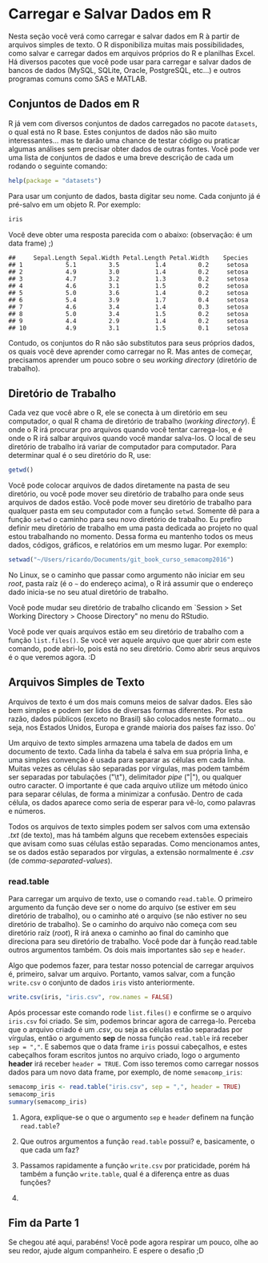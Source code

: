 # Carregar e Salvar Dados em R

Nesta seção você verá como carregar e salvar dados em R à partir de arquivos simples de texto. O R disponibiliza muitas mais possibilidades, como salvar e carregar dados em arquivos próprios do R e planilhas Excel. Há diversos pacotes que você pode usar para carregar e salvar dados de bancos de dados (MySQL, SQLite, Oracle, PostgreSQL, etc...) e outros programas comuns como SAS e MATLAB.

## Conjuntos de Dados em R

R já vem com diversos conjuntos de dados carregados no pacote `datasets`, o qual está no R base. Estes conjuntos de dados não são muito interessantes... mas te darão uma chance de testar código ou praticar algumas análises sem precisar obter dados de outras fontes. Você pode ver uma lista de conjuntos de dados e uma breve descrição de cada um rodando o seguinte comando:

  ```r
  help(package = "datasets")
  ```
Para usar um conjunto de dados, basta digitar seu nome. Cada conjunto já é pré-salvo em um objeto R. Por exemplo:

  ```r
  iris
  ```
Você deve obter uma resposta parecida com o abaixo: (observação: é um data frame) ;)
  ```
  ##     Sepal.Length Sepal.Width Petal.Length Petal.Width    Species
  ## 1            5.1         3.5          1.4         0.2     setosa
  ## 2            4.9         3.0          1.4         0.2     setosa
  ## 3            4.7         3.2          1.3         0.2     setosa
  ## 4            4.6         3.1          1.5         0.2     setosa
  ## 5            5.0         3.6          1.4         0.2     setosa
  ## 6            5.4         3.9          1.7         0.4     setosa
  ## 7            4.6         3.4          1.4         0.3     setosa
  ## 8            5.0         3.4          1.5         0.2     setosa
  ## 9            4.4         2.9          1.4         0.2     setosa
  ## 10           4.9         3.1          1.5         0.1     setosa
  ```
Contudo, os conjuntos do R não são substitutos para seus próprios dados, os quais você deve aprender como carregar no R. Mas antes de começar, precisamos aprender um pouco sobre o seu *working directory* (diretório de trabalho).

## Diretório de Trabalho

Cada vez que você abre o R, ele se conecta à um diretório em seu computador, o qual R chama de diretório de trabalho (*working directory*). É onde o R irá procurar pro arquivos quando você tentar carrega-los, e é onde o R irá salbar arquivos quando você mandar salva-los. O local de seu diretório de trabalho irá variar de computador para computador. Para determinar qual é o seu diretório do R, use:

  ```r
  getwd()
  ```

Você pode colocar arquivos de dados diretamente na pasta de seu diretório, ou você pode mover seu diretório de trabalho para onde seus arquivos de dados estão. Você pode mover seu diretório de trabalho para qualquer pasta em seu computador com a função `setwd`. Somente dê para a função `setwd` o caminho para seu novo diretório de trabalho. Eu prefiro definir meu diretório de trabalho em uma pasta dedicada ao projeto no qual estou trabalhando no momento. Dessa forma eu mantenho todos os meus dados, códigos, gráficos, e relatórios em um mesmo lugar. Por exemplo:

  ```r
  setwad("~/Users/ricardo/Documents/git_book_curso_semacomp2016")
  ```
No Linux, se o caminho que passar como argumento não iniciar em seu *root*, pasta raíz (é o `~` do endereço acima), o R irá assumir que o endereço dado inicia-se no seu atual diretório de trabalho.

Você pode mudar seu diretório de trabalho clicando em `Session > Set Working Directory > Choose Directory" no menu do RStudio.

Você pode ver quais arquivos estão em seu diretório de trabalho com a função `list.files()`. Se você ver aquele arquivo que quer abrir com este comando, pode abri-lo, pois está no seu diretório. Como abrir seus arquivos é o que veremos agora. :D

## Arquivos Simples de Texto

Arquivos de texto é um dos mais comuns meios de salvar dados. Eles são bem simples e podem ser lidos de diversas formas diferentes. Por esta razão, dados públicos (exceto no Brasil) são colocados neste formato... ou seja, nos Estados Unidos, Europa e grande maioria dos países faz isso. 0o'

Um arquivo de texto simples armazena uma tabela de dados em um documento de texto. Cada linha da tabela é salva em sua própria linha, e uma simples convenção é usada para separar as células em cada linha. Muitas vezes as células são separadas por vírgulas, mas podem também ser separadas por tabulações ("\t"), delimitador *pipe* ("|"), ou qualquer outro caracter. O importante é que cada arquivo utilize um método único para separar células, de forma a minimizar a confusão. Dentro de cada célula, os dados aparece como seria de esperar para vê-lo, como palavras e números.

Todos os arquivos de texto simples podem ser salvos com uma extensão *.txt* (de texto), mas há também alguns que recebem extensões especiais que avisam como suas células estão separadas. Como mencionamos antes, se os dados estão separados por vírgulas, a extensão normalmente é *.csv* (de *comma-separated-values*).

### read.table

Para carregar um arquivo de texto, use o comando `read.table`. O primeiro argumento da função deve ser o nome do arquivo (se estiver em seu diretório de trabalho), ou o caminho até o arquivo (se não estiver no seu diretório de trabalho). Se o caminho do arquivo não começa com seu diretório raíz (*root*), R irá anexa o caminho ao final do caminho que direciona para seu diretório de trabalho. Você pode dar à função read.table outros argumentos também. Os dois mais importantes são `sep` e `header`.

Algo que podemos fazer, para testar nosso potencial de carregar arquivos é, primeiro, salvar um arquivo. Portanto, vamos salvar, com a função `write.csv` o conjunto de dados `iris` visto anteriormente.

  ```r
  write.csv(iris, "iris.csv", row.names = FALSE)
  ```

Após processar este comando rode `list.files()` e confirme se o arquivo `iris.csv` foi criado. Se sim, podemos brincar agora de carrega-lo.
Perceba que o arquivo criado é um *.csv*, ou seja as células estão separadas por vírgulas, então o argumento **sep** de nossa função `read.table` irá receber `sep = ","`. E sabemos que o data frame `iris` possui cabeçalhos, e estes cabeçalhos foram escritos juntos no arquivo criado, logo o argumento **header** irá receber `header = TRUE`. Com isso teremos como carregar nossos dados para um novo data frame, por exemplo, de nome `semacomp_iris`:

  ```r
  semacomp_iris <- read.table("iris.csv", sep = ",", header = TRUE)
  semacomp_iris
  summary(semacomp_iris)
  ```

1) Agora, explique-se o que o argumento `sep` e `header` definem na função `read.table`?

2) Que outros argumentos a função `read.table` possui? e, basicamente, o que cada um faz?

3) Passamos rapidamente a função `write.csv` por praticidade, porém há também a função `write.table`, qual é a diferença entre as duas funções?
4) 
## Fim da Parte 1

Se chegou até aqui, parabéns! Você pode agora respirar um pouco, olhe ao seu redor, ajude algum companheiro. E espere o desafio ;D